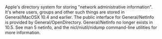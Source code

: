 

Apple's directory system for storing "network administrative information". It's where users, groups and other such things are stored in General/MacOSX 10.4 and earlier. The public interface for General/NetInfo is provided by General/OpenDirectory. General/NetInfo no longer exists in 10.5. See man 5 netinfo, and the nicl/niutil/nidump command-line utilities for more information.